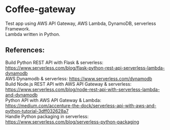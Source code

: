 # Coffee-gateway

Test app using AWS API Gateway, AWS Lambda, DynamoDB, serverless Framework.\
Lambda written in Python.

## References:

Build Python REST API with Flask & serverless: https://www.serverless.com/blog/flask-python-rest-api-serverless-lambda-dynamodb<br/>
AWS Dynamodb & serverless: https://www.serverless.com/dynamodb<br/>
Build Node.js REST API with AWS API Gateway & serverless: https://www.serverless.com/blog/node-rest-api-with-serverless-lambda-and-dynamodb<br/>
Python API with AWS API Gateway & Lambda: https://medium.com/accenture-the-dock/serverless-api-with-aws-and-python-tutorial-3dff032628a7<br/>
Handle Python packaging in serverless: https://www.serverless.com/blog/serverless-python-packaging<br/>
